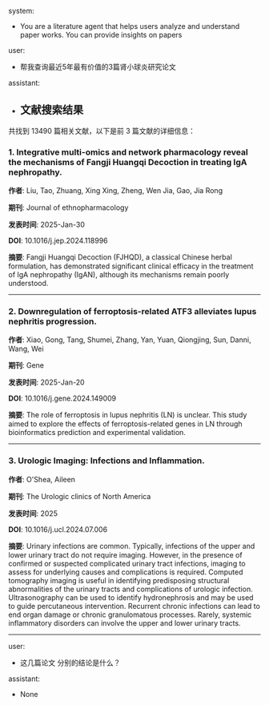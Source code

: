 system: 
- You are a literature agent that helps users analyze and understand paper works. 
        You can provide insights on papers 

user: 
- 帮我查询最近5年最有价值的3篇肾小球炎研究论文 

assistant: 
- ## 文献搜索结果

共找到 13490 篇相关文献，以下是前 3 篇文献的详细信息：

### 1. Integrative multi-omics and network pharmacology reveal the mechanisms of Fangji Huangqi Decoction in treating IgA nephropathy.

**作者**: Liu, Tao, Zhuang, Xing Xing, Zheng, Wen Jia, Gao, Jia Rong

**期刊**: Journal of ethnopharmacology

**发表时间**: 2025-Jan-30

**DOI**: 10.1016/j.jep.2024.118996

**摘要**: Fangji Huangqi Decoction (FJHQD), a classical Chinese herbal formulation, has demonstrated significant clinical efficacy in the treatment of IgA nephropathy (IgAN), although its mechanisms remain poorly understood.

---

### 2. Downregulation of ferroptosis-related ATF3 alleviates lupus nephritis progression.

**作者**: Xiao, Gong, Tang, Shumei, Zhang, Yan, Yuan, Qiongjing, Sun, Danni, Wang, Wei

**期刊**: Gene

**发表时间**: 2025-Jan-20

**DOI**: 10.1016/j.gene.2024.149009

**摘要**: The role of ferroptosis in lupus nephritis (LN) is unclear. This study aimed to explore the effects of ferroptosis-related genes in LN through bioinformatics prediction and experimental validation.

---

### 3. Urologic Imaging: Infections and Inflammation.

**作者**: O'Shea, Aileen

**期刊**: The Urologic clinics of North America

**发表时间**: 2025

**DOI**: 10.1016/j.ucl.2024.07.006

**摘要**: Urinary infections are common. Typically, infections of the upper and lower urinary tract do not require imaging. However, in the presence of confirmed or suspected complicated urinary tract infections, imaging to assess for underlying causes and complications is required. Computed tomography imaging is useful in identifying predisposing structural abnormalities of the urinary tracts and complications of urologic infection. Ultrasonography can be used to identify hydronephrosis and may be used to guide percutaneous intervention. Recurrent chronic infections can lead to end organ damage or chronic granulomatous processes. Rarely, systemic inflammatory disorders can involve the upper and lower urinary tracts.

---

 

user: 
- 这几篇论文 分别的结论是什么？ 

assistant: 
- None 
